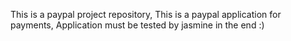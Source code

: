 This is a paypal project repository,
This is a paypal application for payments,
Application must be tested by jasmine in the end :) 
